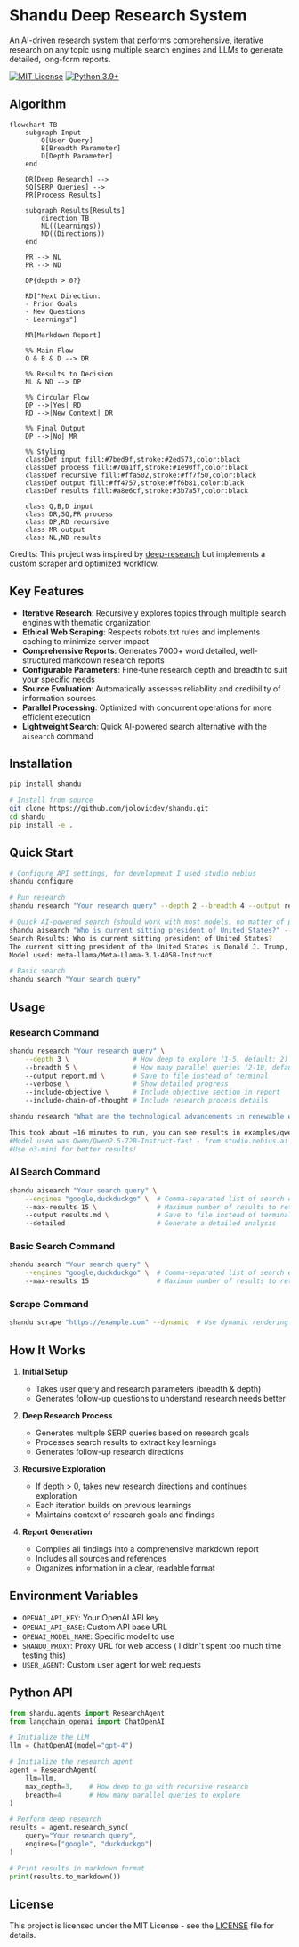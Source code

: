 # Shandu Deep Research System

An AI-driven research system that performs comprehensive, iterative research on any topic using multiple search engines and LLMs to generate detailed, long-form reports.

[![MIT License](https://img.shields.io/badge/License-MIT-blue.svg)](LICENSE)
[![Python 3.9+](https://img.shields.io/badge/Python-3.9+-blue.svg)](https://www.python.org/downloads/)

## Algorithm

```mermaid
flowchart TB
    subgraph Input
        Q[User Query]
        B[Breadth Parameter]
        D[Depth Parameter]
    end

    DR[Deep Research] -->
    SQ[SERP Queries] -->
    PR[Process Results]

    subgraph Results[Results]
        direction TB
        NL((Learnings))
        ND((Directions))
    end

    PR --> NL
    PR --> ND

    DP{depth > 0?}

    RD["Next Direction:
    - Prior Goals
    - New Questions
    - Learnings"]

    MR[Markdown Report]

    %% Main Flow
    Q & B & D --> DR

    %% Results to Decision
    NL & ND --> DP

    %% Circular Flow
    DP -->|Yes| RD
    RD -->|New Context| DR

    %% Final Output
    DP -->|No| MR

    %% Styling
    classDef input fill:#7bed9f,stroke:#2ed573,color:black
    classDef process fill:#70a1ff,stroke:#1e90ff,color:black
    classDef recursive fill:#ffa502,stroke:#ff7f50,color:black
    classDef output fill:#ff4757,stroke:#ff6b81,color:black
    classDef results fill:#a8e6cf,stroke:#3b7a57,color:black

    class Q,B,D input
    class DR,SQ,PR process
    class DP,RD recursive
    class MR output
    class NL,ND results
```
Credits: This project was inspired by [deep-research](https://github.com/dzhng/deep-research/) but implements a custom scraper and optimized workflow.

## Key Features

- **Iterative Research**: Recursively explores topics through multiple search engines with thematic organization
- **Ethical Web Scraping**: Respects robots.txt rules and implements caching to minimize server impact
- **Comprehensive Reports**: Generates 7000+ word detailed, well-structured markdown research reports
- **Configurable Parameters**: Fine-tune research depth and breadth to suit your specific needs
- **Source Evaluation**: Automatically assesses reliability and credibility of information sources
- **Parallel Processing**: Optimized with concurrent operations for more efficient execution
- **Lightweight Search**: Quick AI-powered search alternative with the `aisearch` command

## Installation

```bash
pip install shandu
```

```bash
# Install from source
git clone https://github.com/jolovicdev/shandu.git
cd shandu
pip install -e .
```

## Quick Start

```bash
# Configure API settings, for development I used studio nebius
shandu configure

# Run research
shandu research "Your research query" --depth 2 --breadth 4 --output report.md

# Quick AI-powered search (should work with most models, no matter of pretraining)
shandu aisearch "Who is current sitting president of United States?" --detailed
Search Results: Who is current sitting president of United States?
The current sitting president of the United States is Donald J. Trump, who serves as the 47th President of the United States. He began his second term in office on January 20, 2025.
Model used: meta-llama/Meta-Llama-3.1-405B-Instruct

# Basic search
shandu search "Your search query"
```

## Usage

### Research Command

```bash
shandu research "Your research query" \
    --depth 3 \                # How deep to explore (1-5, default: 2)
    --breadth 5 \              # How many parallel queries (2-10, default: 4)
    --output report.md \       # Save to file instead of terminal
    --verbose \                # Show detailed progress
    --include-objective \      # Include objective section in report
    --include-chain-of-thought # Include research process details
```
```bash
shandu research "What are the technological advancements in renewable energy storage (e.g., batteries, hydrogen) between 2020 and 2025, and how have they impacted energy grid reliability?" --depth 3 --breadth 3 -o "qwen72b-instruct-batteries.md"

This took about ~16 minutes to run, you can see results in examples/qwen72b-instruct-batteries.md
#Model used was Qwen/Qwen2.5-72B-Instruct-fast - from studio.nebius.ai
#Use o3-mini for better results!

```

### AI Search Command

```bash
shandu aisearch "Your search query" \
    --engines "google,duckduckgo" \  # Comma-separated list of search engines
    --max-results 15 \               # Maximum number of results to return
    --output results.md \            # Save to file instead of terminal
    --detailed                       # Generate a detailed analysis
```

### Basic Search Command

```bash
shandu search "Your search query" \
    --engines "google,duckduckgo" \  # Comma-separated list of search engines
    --max-results 15                 # Maximum number of results to return
```

### Scrape Command

```bash
shandu scrape "https://example.com" --dynamic  # Use dynamic rendering for JS-heavy sites
```

## How It Works

1. **Initial Setup**
   - Takes user query and research parameters (breadth & depth)
   - Generates follow-up questions to understand research needs better

2. **Deep Research Process**
   - Generates multiple SERP queries based on research goals
   - Processes search results to extract key learnings
   - Generates follow-up research directions

3. **Recursive Exploration**
   - If depth > 0, takes new research directions and continues exploration
   - Each iteration builds on previous learnings
   - Maintains context of research goals and findings

4. **Report Generation**
   - Compiles all findings into a comprehensive markdown report
   - Includes all sources and references
   - Organizes information in a clear, readable format

## Environment Variables

- `OPENAI_API_KEY`: Your OpenAI API key
- `OPENAI_API_BASE`: Custom API base URL
- `OPENAI_MODEL_NAME`: Specific model to use
- `SHANDU_PROXY`: Proxy URL for web access ( I didn't spent too much time testing this)
- `USER_AGENT`: Custom user agent for web requests

## Python API

```python
from shandu.agents import ResearchAgent
from langchain_openai import ChatOpenAI

# Initialize the LLM
llm = ChatOpenAI(model="gpt-4")

# Initialize the research agent
agent = ResearchAgent(
    llm=llm,
    max_depth=3,    # How deep to go with recursive research
    breadth=4       # How many parallel queries to explore
)

# Perform deep research
results = agent.research_sync(
    query="Your research query",
    engines=["google", "duckduckgo"]
)

# Print results in markdown format
print(results.to_markdown())
```

## License

This project is licensed under the MIT License - see the [LICENSE](LICENSE) file for details.
